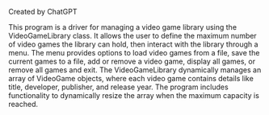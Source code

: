 Created by ChatGPT 

This program is a driver for managing a video game library using the VideoGameLibrary class. It allows the user to define the maximum number of video games the library can hold, then interact with the library through a menu. The menu provides options to load video games from a file, save the current games to a file, add or remove a video game, display all games, or remove all games and exit. The VideoGameLibrary dynamically manages an array of VideoGame objects, where each video game contains details like title, developer, publisher, and release year. The program includes functionality to dynamically resize the array when the maximum capacity is reached.






